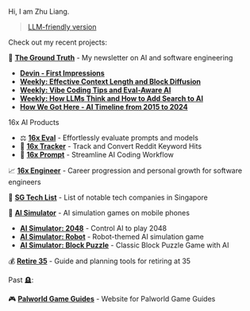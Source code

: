 Hi, I am Zhu Liang.

> [LLM-friendly version](https://paradite.com/me.txt)

Check out my recent projects:

📰 **[The Ground Truth](https://thegroundtruth.substack.com/)** - My newsletter on AI and software engineering

- **[Devin - First Impressions](https://thegroundtruth.substack.com/p/devin-first-impressions)**
- **[Weekly: Effective Context Length and Block Diffusion](https://thegroundtruth.substack.com/p/the-ground-truth-weekly-effective)**
- **[Weekly: Vibe Coding Tips and Eval-Aware AI](https://thegroundtruth.substack.com/p/vibe-coding-cursor-tips-eval-aware-ai)**
- **[Weekly: How LLMs Think and How to Add Search to AI](https://thegroundtruth.substack.com/p/llm-think-ai-interpretability-anthropic-search-api-mcp)**
- **[How We Got Here - AI Timeline from 2015 to 2024](https://thegroundtruth.substack.com/p/how-we-got-here-ai-timeline-2015-2024)**

16x AI Products

- ⚖️ **[16x Eval](https://eval.16x.engineer/)** - Effortlessly evaluate prompts and models
- 🎯 **[16x Tracker](https://tracker.16x.engineer/)** - Track and Convert Reddit Keyword Hits
- 📝 **[16x Prompt](https://prompt.16x.engineer/)** - Streamline AI Coding Workflow

📈 **[16x Engineer](https://16x.engineer/)** - Career progression and personal growth for software engineers

📒 **[SG Tech List](https://paradite.github.io/sg-tech-list/)** - List of notable tech companies in Singapore

🤖 **[AI Simulator](https://ai-simulator.com/)** - AI simulation games on mobile phones
- **[AI Simulator: 2048](https://ai-simulator.com/2048/)** - Control AI to play 2048
- **[AI Simulator: Robot](https://ai-simulator.com/robot/)** - Robot-themed AI simulation game
- **[AI Simulator: Block Puzzle](https://ai-simulator.com/block/)** - Classic Block Puzzle Game with AI

💰 **[Retire 35](https://retire35.com/)** - Guide and planning tools for retiring at 35

Past 🪦:

🎮 **[Palworld Game Guides](https://palworld.paradite.com/)** - Website for Palworld Game Guides
